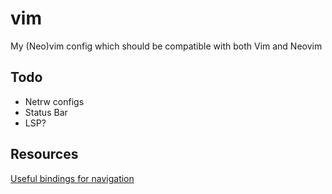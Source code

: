 # vim
My (Neo)vim config which should be compatible with both Vim and Neovim

## Todo
- Netrw configs
- Status Bar
- LSP?

## Resources
[Useful bindings for navigation](https://stackoverflow.com/questions/16082991/vim-switching-between-files-rapidly-using-vanilla-vim-no-plugins/16084326#16084326)
